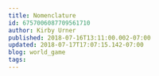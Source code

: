 ```yaml
---
title: Nomenclature
id: 6757006087709561710
author: Kirby Urner
published: 2018-07-16T13:11:00.002-07:00
updated: 2018-07-17T17:07:15.142-07:00
blog: world_game
tags: 
---
```


